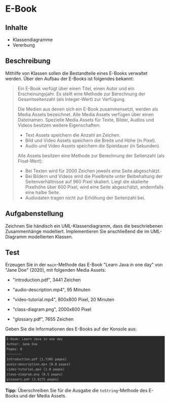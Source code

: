 # E-Book

## Inhalte

- Klassendiagramme
- Vererbung

## Beschreibung

Mithilfe von Klassen sollen die Bestandteile eines E-Books verwaltet werden. Über den Aufbau der E-Books ist folgendes bekannt:

> Ein E-Book verfügt über einen Titel, einen Autor und ein Erscheinungsjahr. Es stellt eine Methode zur Berechnung der Gesamtseitenzahl (als Integer-Wert) zur Verfügung.
>
> Die Medien aus denen sich ein E-Book zusammensetzt, werden als Media Assets bezeichnet. Alle Media Assets verfügen über einen Dateinamen.  Spezielle Media Assets für Texte, Bilder, Audios und Videos besitzen weitere Eigenschaften:
>
> - Text Assets speichern die Anzahl an Zeichen.
> - Bild und Video Assets speichern die Breite und Höhe (in Pixel).
> - Audio und Video Assets speichern die Spieldauer (in Sekunden).
>
> Alle Assets besitzen eine Methode zur Berechnung der Seitenzahl (als Float-Wert):
>
> - Bei Texten wird für 2000 Zeichen jeweils eine Seite abgeschätzt.
> - Bei Bildern und Videos wird die Pixelbreite unter Beibehaltung der Seitenverhältnisse auf 960 Pixel skaliert. Liegt die skalierte Pixelhöhe über 600 Pixel, wird eine Seite abgeschätzt, andernfalls eine halbe Seite.
> - Audiodaten tragen nicht zur Erhöhung der Seitenzahl bei.

## Aufgabenstellung

Zeichnen Sie händisch ein UML-Klassendiagramm, dass die beschriebenen Zusammenhänge modelliert. Implementieren Sie anschließend die im UML-Diagramm modellierten Klassen. 

## Test

Erzeugen Sie in der `main`-Methode das E-Book "Learn Java in one day" von "Jane Doe" (2020), mit folgenden Media Assets:

- "introduction.pdf", 3441 Zeichen

- "audio-description.mp4", 95 Minuten
- "video-tutorial.mp4", 800x800 Pixel, 20 Minuten
- "class-diagram.png",  2000x600 Pixel
- "glossary.pdf", 7655 Zeichen

Geben Sie die Informationen des E-Books auf der Konsole aus:

![img](./pics/console.png)

**Tipp:** Überschreiben Sie für die Ausgabe die `toString`-Methode des E-Books und der Media Assets.